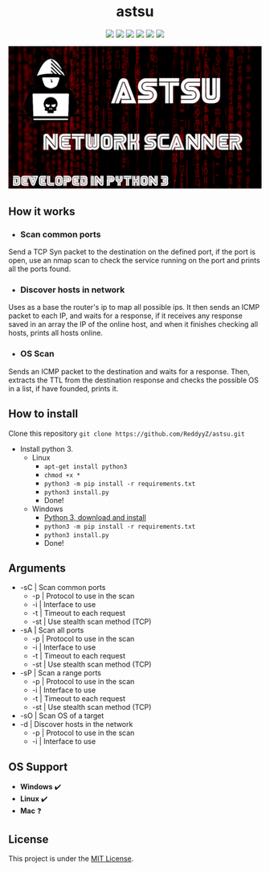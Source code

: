 <h1 align="center"> astsu </h1>
<p align="center">
  <a href="https://www.python.org/downloads/release/python-373/"><img src="https://img.shields.io/badge/python-3.7-blue"></a>
  <a href="https://youtube.com/c/fantasmanosistema"><img src="https://img.shields.io/badge/made%20by-ReddyyZ-red"></a>
  <a href="https://github.com/ReddyyZ/astsu/issues"><img src="https://img.shields.io/github/issues/ReddyyZ/astsu"></a>
  <a href="https://github.com/ReddyyZ/astsu/releases/latest"><img src="https://img.shields.io/github/release-date/ReddyyZ/astsu"></a>
  <a href="https://discord.gg/v5d3PZ9"><img src="https://img.shields.io/discord/704882848364101763"></a>
  <img src="https://img.shields.io/github/repo-size/ReddyyZ/astsu">
</p>

[![Demonstration Video](.thumb/astsu.png)](https://youtu.be/u7JHF9pprro)

## How it works
- ### Scan common ports
Send a TCP Syn packet to the destination on the defined port, if the port is open, use an nmap scan to check the service running on the port and prints all the ports found.

- ### Discover hosts in network
Uses as a base the router's ip to map all possible ips. It then sends an ICMP packet to each IP, and waits for a response, if it receives any response saved in an array the IP of the online host, and when it finishes checking all hosts, prints all hosts online.

- ### OS Scan
Sends an ICMP packet to the destination and waits for a response. Then, extracts the TTL from the destination response and checks the possible OS in a list, if have founded, prints it.

## How to install
Clone this repository
``` git clone https://github.com/ReddyyZ/astsu.git ```                                                                                    
- Install python 3.
  - Linux
    - ``` apt-get install python3 ```
    - ``` chmod +x * ```
    - ``` python3 -m pip install -r requirements.txt ```
    - ``` python3 install.py ```
    - Done!
  - Windows
    - [Python 3, download and install](https://www.python.org/downloads/)
    - ``` python3 -m pip install -r requirements.txt ```
    - ``` python3 install.py ```
    - Done!

## Arguments
- -sC | Scan common ports
  - -p | Protocol to use in the scan
  - -i | Interface to use
  - -t | Timeout to each request
  - -st | Use stealth scan method (TCP)
- -sA | Scan all ports
  - -p  | Protocol to use in the scan
  - -i  | Interface to use
  - -t  | Timeout to each request
  - -st | Use stealth scan method (TCP)
- -sP | Scan a range ports
  - -p | Protocol to use in the scan
  - -i | Interface to use
  - -t | Timeout to each request
  - -st | Use stealth scan method (TCP)
- -sO | Scan OS of a target
- -d | Discover hosts in the network
  - -p | Protocol to use in the scan
  - -i | Interface to use

## OS Support
- **Windows** :heavy_check_mark:              
- **Linux** :heavy_check_mark:             
- **Mac** :question:

## License
This project is under the [MIT License](LICENSE).

